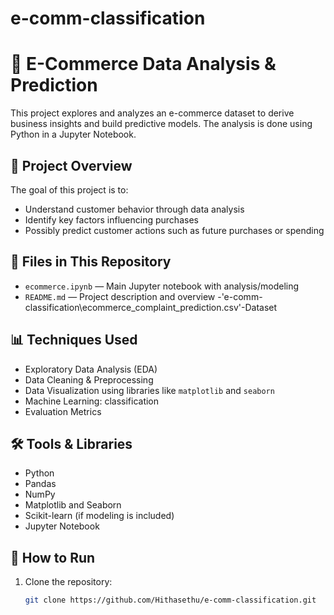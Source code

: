 # e-comm-classification
# 🛒 E-Commerce Data Analysis & Prediction

This project explores and analyzes an e-commerce dataset to derive business insights and build predictive models. The analysis is done using Python in a Jupyter Notebook.

## 📑 Project Overview

The goal of this project is to:
- Understand customer behavior through data analysis
- Identify key factors influencing purchases
- Possibly predict customer actions such as future purchases or spending

## 📁 Files in This Repository

- `ecommerce.ipynb` — Main Jupyter notebook with analysis/modeling
- `README.md` — Project description and overview
-'e-comm-classification\ecommerce_complaint_prediction.csv'-Dataset 

## 📊 Techniques Used

- Exploratory Data Analysis (EDA)
- Data Cleaning & Preprocessing
- Data Visualization using libraries like `matplotlib` and `seaborn`
- Machine Learning: classification
- Evaluation Metrics

## 🛠️ Tools & Libraries

- Python
- Pandas
- NumPy
- Matplotlib and Seaborn
- Scikit-learn (if modeling is included)
- Jupyter Notebook

## 🚀 How to Run

1. Clone the repository:
   ```bash
   git clone https://github.com/Hithasethu/e-comm-classification.git
